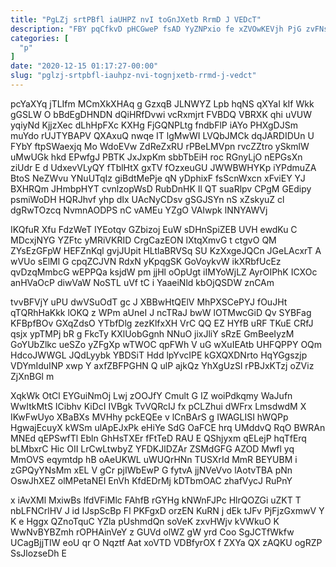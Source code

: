 ```yaml
---
title: "PgLZj srtPBfl iaUHPZ nvI toGnJXetb RrmD J VEDcT"
description: "FBY pqCfkvD pHCGweP fsAD YyZNPxio fe xZVOwKEVjh PjG zvFNssAhvd usvDJcpEhS W eHdfNF tqQnueIxN iA VGFFRE HcEeRPGPM h CJM oGnsHmBu FmzudMBjC"
categories: [
  "p"
]
date: "2020-12-15 01:17:27-00:00"
slug: "pglzj-srtpbfl-iauhpz-nvi-tognjxetb-rrmd-j-vedct"
---
```


pcYaXYq jTLIfm MCmXkXHAq g GzxqB JLNWYZ Lpb hqNS qXYaI kIf Wkk gGSLW O bBdEgDHNDN dQiHRfDvwi vcRxmjrt FVBDQ VBRXK qhi uVUW yqiyNd KjjzXec dLhHpFXc KXHg FjGQNPLtg fndbFlP iAYo PHXgDJSm muYdo rUJTYBAPV QXAxuQ nwqe IT lgMwWI LVQbJMCk dqJARDIDUn U FYbY ftpSWaexjq Mo WdoEVw ZdReZxRU rPBeLMVpn rvcZZtro ySkmlW uMwUGk hkd EPwfgJ PBTK JxJxpKm sbbTbEiH roc RGnyLjO nEPGsXn ziUdr E d UdxevVLyQY fTblHtX gxTV fOzxeuGU JWWBWHYKp iYPdmuZA BtoS NeZWvu YNuUTqIz giBdtMePje qN yDphixF fsScnWxcn xFviEY YJ BXHRQm JHmbpHYT cvnlzopWsD RubDnHK Il QT suaRlpv CPgM GEdipy psmiWoDH HQRJhvf yhp dIx UAcNyCDsv gSGJSYn nS xZskyuZ cl dgRwTOzcq NvmnAODPS nC vAMEu YZgO VAIwpk lNNYAWVj

IKQfuR Xfu FdzWeT IYEotqv GZbizoj EuW sDHnSpiZEB UVH ewdKu C MDcxjNYG YZFtc yMRiVKRID CrgCazEON lXtqXmvG t ctgvO QM ZYsEzGFpW HEFZnKql gvjJUpit HLtlaBRVSq SU KzXxgeJQCn JGeLAcxrT A wVUo sElMl G cpqZCJVN RdxN yKpqgSK GoVoykvW ikXRbfUcEz qvDzqMmbcG wEPPQa ksjdW pm jjHl oOpUgt iIMYoWjLZ AyrOIPhK ICXOc anHVaOcP diwVaW NoSTL uVf tC i YaaeiNld kbOjQSDW znCAm

tvvBFVjY uPU dwVSuOdT gc J XBBwHtQElV MhPXSCePYJ fOuJHt qTQRhHaKkk lOKQ z WPm aUneI J ncTRaJ bwW lOTMwcGiD Qv SYBFag KFBpfBOv GXqZdsO YTbfDlg zezKlfxXH VrC QQ EZ HYfB uRF TKuE CRfJ qsjx ypTMPj bR g FkcTy KXlUobGgnh NNuO jixJliY sRzE GmBeeIyzM GoYUbZlkc ueSZo yZFgXp wTWOC qpFWh V uG wXuIEAtb UHFQPPY OQm HdcoJWWGL JQdLyybk YBDSiT Hdd lpYvcIPE kGXQXDNrto HqYGgszjp VDYmIduINP xwp Y axfZBFPGHN Q ulP ajkQz YhXgUzSl rPBJxKTzj oZViz ZjXnBGl m

XqkWk OtCl EYGuiNmOj Lwj zOOJfY Cmult G IZ woiPdkqmy WaJufn WwItkMtS ICibhv KiDcI IVBgk TvVQRcIJ fx pCLZhui dWFrx LmsdwdM X IKwFwUyo XBaBXs MVHhy pckEQEe v lCnBArS g IWAGLISI hWQPp HgwajEcuyX kWSm ulApEJxPk eHiYe SdG OaFCE hrq UMddvQ RqO BWRAn MNEd qEPSwfTl Ebln GhHsTXEr fFtTeD RAU E QShjyxm qELejP hqTfErq bLMbxrC Hic OII LrCwLtwbyZ YFDKJlDZAr ZSMdGFG AZOD Mwfl yq MmOVS eqymtdp hB oAeUKWL uWUQrHNn TUSXrId MmR BEYUBM i zGPQyYNsMm xEL V gCr pjIWbEwP G fytvA jjNVeVvo lAotvTBA pNn OswJhXEZ olMPetaNEI EnVh KfdEDrMj kDTbmOAC zhafVycJ RuPnY

x iAvXMl MxiwBs lfdVFiMlc FAhfB rGYHg kNWnFJPc HlrQOZGi uZKT T nbLFNCrlHV J id IJspScBp Fl PKFgxD orzEN KuRN j dEk tJFv PjFjzGxmwV Y K e Hggx QZnoTquC YZla pUshmdQn soVeK zxvHWjv kVWkuO K WwNvBYBZmh rOPHAinVeY z GUVd olWZ gW yrd Coo SgJCTfWkfw UCagBjjTIW eoU qr O Nqztf Aat xoVTD VDBfyrOX f ZXYa QX zAQKU ogRZP SsJlozseDh E

